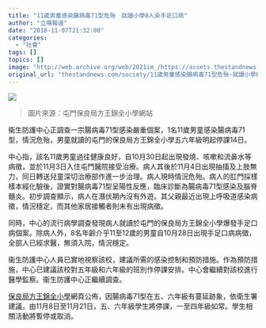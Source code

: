 ```yaml
---
title: "11歲男童感染腸病毒71型危殆　就讀小學8人染手足口病"
author: "立場報道"
date: "2018-11-07T21:32:00"
categories:
  - "社會"
tags: []
topics: []
image: "http://web.archive.org/web/2021im_/https://assets.thestandnews.com/media/photos/sch2-01_gRCPz.png"
original_url: "thestandnews.com/society/11歲男童感染腸病毒71型危殆-就讀小學8人染手足口病"
---
```

![](http://web.archive.org/web/2021im_/https://assets.thestandnews.com/media/photos/sch2-01_gRCPz.png)
> 圖片來源：屯門保良局方王錦全小學網站

衞生防護中心正調查一宗腸病毒71型感染嚴重個案，1名11歲男童感染腸病毒71型，情況危殆，男童就讀的屯門的保良局方王錦全小學五六年級明起停課14日。

中心指，該名11歲男童過往健康良好，自10月30日起出現發燒、咳嗽和流鼻水等病徵，並於11月3日入住屯門醫院接受治療。病人其後於11月4日出現抽搐及上肢無力，同日轉送兒童深切治療部作進一步治理。病人現時情況危殆。病人的肛門採樣樣本經化驗後，證實對腸病毒71型呈陽性反應，臨床診斷為腸病毒71型感染及腦脊髓炎。初步調查顯示，病人在潛伏期內沒有外遊。其父親最近出現上呼吸道感染病徵，情況穩定，而其他家居接觸者則未有出現病徵。

同時，中心的流行病學調查發現病人就讀於屯門的保良局方王錦全小學爆發手足口病個案。除病人外，8名年齡介乎11至12歲的男童自10月28日出現手足口病病徵，全部人已經求醫，無須入院，情況穩定。

衞生防護中心人員已實地視察該校，建議所需的感染控制和預防措施。作為預防措施，中心已建議該校對五年級和六年級的班別作停課安排。中心會繼續對該校進行醫學監察。衞生防護中心正繼續調查。

[保良局方王錦全小學](http://web.archive.org/web/20211229132216/http://www.plkfwkc.edu.hk/it-school/php/webcms/public/mainpage/main.php3)網頁公佈，因腸病毒71型在五、六年級有蔓延跡象，依衛生署建議，由11月8日至11月21日，五、六年級學生將停課，一至四年級如常。學生相關活動將暫停或取消。
